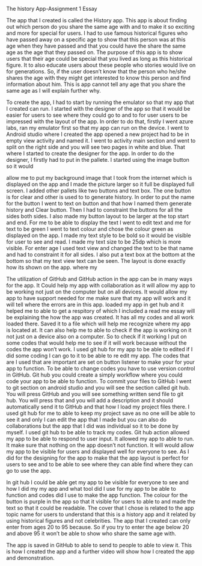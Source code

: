 The history App-Assignment 1 Essay



The app that I created is called the History app. This app is about finding out which person do you share the same age with and to make it so exciting and more for special for users. I had to use famous historical figures who have passed away on a specific age to show that this person was at this age when they have passed and that you could have the share the same age as the age that they passed on. The purpose of this app is to show users that their age could be special that you lived as long as this historical figure. It to also educate users about these people who stories would live on for generations. So, if the user doesn’t know that the person who he/she shares the age with they might get interested to know this person and find information about him. This is app cannot tell any age that you share the same age as I will explain further why.



To create the app, I had to start by running the emulator so that my app that I created can run. I started with the designer of the app so that it would be easier for users to see where they could go to and to for user users to be impressed with the layout of the app. In order to do that, firstly I went azure labs, ran my emulator first so that my app can run on the device. I went to Android studio where I created the app opened a new project had to be in empty view activity and named it. I went to activity main section and went to split on the right side and you will see two pages in white and blue. That where I started to create the designer for the app. In order to do the designer, I firstly had to put in the pallete. I started using the image button so it would

 allow me to put my background image that I took from the internet which is displayed on the app and I made the picture larger so it full be displayed full screen. I added other pallets like two buttons and text box. The one button is for clear and other is used to to generate history. In order to put the name for the button I went to text on button and that how I named them generate history and Clear button. Then I had to constraint the buttons for all the sides both sides. I also made my button layout to be larger at the top start and end. For me to be able to display the text I went to edit text and me for text to be green I went to text colour and chose the colour green as displayed on the app. I made my text style to be bold so it would be visible for user to see and read. I made my text size to be 25dp which is more visible. For enter age I used text view and changed the text to be that name and had to constraint it for all sides. I also put a text box at the bottom at the bottom so that my text view text can be seen. The layout is done exactly how its shown on the app. where my

The utilization of GitHub and GitHub action in the app can be in many ways for the app. It Could help my app with collaboration as it will allow my app to be working not just on the computer but on all devices. It would allow my app to have support needed for me make sure that my app will work and it will tell where the errors are in this app. loaded my app in get hub and it helped me to able to get a respitory of which I included a read me essay will be  explaining the how the app was created. It has all my codes and all work loaded there. Saved it to a file which will help me recognize where my app is located at. It can also help me to able to check if the app is working on it not just on a device also on a computer. So to check if it working I put on some codes that would help me to see if it will work because without the codes the app won’t work. I used git hub for my app to be able to edited if I did some coding I can go to it to be able to re edit my app. The codes that are I used that are important are set on button listener to make your for your app to function. To be able to change codes you have to use version control in GitHub. Git hub you could create a simply workflow where you could code your app to be able to function. To commit your files to GitHub I went to git section on android studio and you will see the section called git hub. You will press GitHub and you will see something written send file to git hub. You will press that and you will add a description and it should automatically send it to GitHub and that how I load my project files there. I used git hub for me to able to keep my project save as no one will be able to see it and only I can edit the app that I made but you can also do collaborations but the app that I did was individual so it to be done by myself. I used git hub to be able to track my codes. Git hub action allowed my app to be able to respond to user input. It allowed my app to able to run. It make sure that nothing on the app doesn’t not function. It will would allow my app to be visible for users and displayed well for everyone to see. As I did for the designing for the app to make that the app layout is perfect for users to see and to be able to see where they can able find where they can go to use the app. 

In git hub I could be able get my app to be visible for everyone to see and how I did my my app and what tool did I use for my app to be able to function and codes did I use to make the app function. The colour for the button is purple in the app so that it visible for users to able to and made the text so that it could be readable. The cover that I chose is related to the app topic name for users to understand that this is a history app and it related by using historical figures and not celebrities. The app that I created can only enter from ages 20 to 95 because. So if you try to enter the age below 20 and above 95 it won’t be able to show who share the same age with. 

The app is saved in GitHub to able to send to people to able to view it. This is how I created the app and a further video will show how I created the app and demonstration.  

